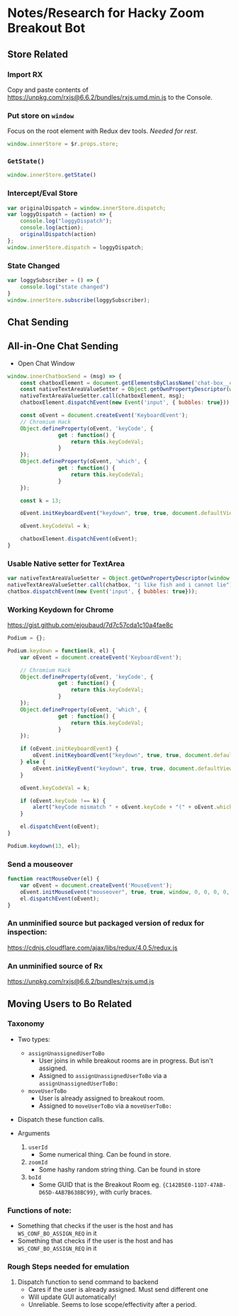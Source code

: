 # Notes/Research for Hacky Zoom Breakout Bot

## Store Related

### Import RX

Copy and paste contents of https://unpkg.com/rxjs@6.6.2/bundles/rxjs.umd.min.js to the Console.

### Put store on `window`

Focus on the root element with Redux dev tools. *Needed for rest*.


```javascript
window.innerStore = $r.props.store;

```

### `GetState()`

```javascript
window.innerStore.getState()
```

### Intercept/Eval Store

```javascript
var originalDispatch = window.innerStore.dispatch;
var loggyDispatch = (action) => {
    console.log("loggyDispatch");
    console.log(action);
    originalDispatch(action)
};
window.innerStore.dispatch = loggyDispatch;
```

### State Changed


```javascript
var loggySubscriber = () => {
    console.log("state changed")
}
window.innerStore.subscribe(loggySubscriber);
```

## Chat Sending

## All-in-One Chat Sending

* Open Chat Window

```javascript
window.innerChatboxSend = (msg) => {
    const chatboxElement = document.getElementsByClassName('chat-box__chat-textarea')[0];
    const nativeTextAreaValueSetter = Object.getOwnPropertyDescriptor(window.HTMLTextAreaElement.prototype, "value").set;
    nativeTextAreaValueSetter.call(chatboxElement, msg);
    chatboxElement.dispatchEvent(new Event('input', { bubbles: true}));

    const oEvent = document.createEvent('KeyboardEvent');
    // Chromium Hack
    Object.defineProperty(oEvent, 'keyCode', {
                get : function() {
                    return this.keyCodeVal;
                }
    });
    Object.defineProperty(oEvent, 'which', {
                get : function() {
                    return this.keyCodeVal;
                }
    });

    const k = 13;

    oEvent.initKeyboardEvent("keydown", true, true, document.defaultView, k, k, "", "", false, "");

    oEvent.keyCodeVal = k;

    chatboxElement.dispatchEvent(oEvent);
}
```

### Usable Native setter for TextArea

```javascript
var nativeTextAreaValueSetter = Object.getOwnPropertyDescriptor(window.HTMLTextAreaElement.prototype, "value").set;
nativeTextAreaValueSetter.call(chatbox, "i like fish and i cannot lie");
chatbox.dispatchEvent(new Event('input', { bubbles: true}));
```


### Working Keydown for Chrome

https://gist.github.com/ejoubaud/7d7c57cda1c10a4fae8c

```javascript
Podium = {};

Podium.keydown = function(k, el) {
    var oEvent = document.createEvent('KeyboardEvent');

    // Chromium Hack
    Object.defineProperty(oEvent, 'keyCode', {
                get : function() {
                    return this.keyCodeVal;
                }
    });
    Object.defineProperty(oEvent, 'which', {
                get : function() {
                    return this.keyCodeVal;
                }
    });

    if (oEvent.initKeyboardEvent) {
        oEvent.initKeyboardEvent("keydown", true, true, document.defaultView, k, k, "", "", false, "");
    } else {
        oEvent.initKeyEvent("keydown", true, true, document.defaultView, false, false, false, false, k, 0);
    }

    oEvent.keyCodeVal = k;

    if (oEvent.keyCode !== k) {
        alert("keyCode mismatch " + oEvent.keyCode + "(" + oEvent.which + ")");
    }

    el.dispatchEvent(oEvent);
}

Podium.keydown(13, el);
```

### Send a mouseover

```javascript
function reactMouseOver(el) {
    var oEvent = document.createEvent('MouseEvent');
    oEvent.initMouseEvent("mouseover", true, true, window, 0, 0, 0, 0, 0, false, false, false, false, 0, null);
    el.dispatchEvent(oEvent);
}
```

### An unminified source but packaged version of redux for inspection:

https://cdnjs.cloudflare.com/ajax/libs/redux/4.0.5/redux.js

### An unminified source of Rx

https://unpkg.com/rxjs@6.6.2/bundles/rxjs.umd.js

## Moving Users to Bo Related

### Taxonomy

* Two types:
    * `assignUnassignedUserToBo`
        * User joins in while breakout rooms are in progress. But isn't assigned.
        * Assigned to `assignUnassignedUserToBo` via a `assignUnassignedUserToBo:`
    * `moveUserToBo`
        * User is already assigned to breakout room.
        * Assigned to `moveUserToBo` via a `moveUserToBo:`

* Dispatch these function calls.
* Arguments
    1. `userId`
        * Some numerical thing. Can be found in store.
    2. `zoomId`
        * Some hashy random string thing. Can be found in store
    3. `boId`
        * Some GUID that is the Breakout Room eg. `{C142B5E0-11D7-47AB-D65D-4AB7B638BC99}`, with curly braces.

### Functions of note:

* Something that checks if the user is the host and has `WS_CONF_BO_ASSIGN_REQ` in it
* Something that checks if the user is the host and has `WS_CONF_BO_ASSIGN_REQ` in it

### Rough Steps needed for emulation

1. Dispatch function to send command to backend
    * Cares if the user is already assigned. Must send different one
    * Will update GUI automatically!
    * Unreliable. Seems to lose scope/effectivity after a period.


[nomeetingchatapi]: https://devforum.zoom.us/t/in-meeting-chats/26572